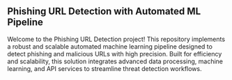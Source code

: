 ## Phishing URL Detection with Automated ML Pipeline
Welcome to the Phishing URL Detection project! This repository implements a robust and scalable automated machine learning pipeline designed to detect phishing and malicious URLs with high precision. Built for efficiency and scalability, this solution integrates advanced data processing, machine learning, and API services to streamline threat detection workflows.
